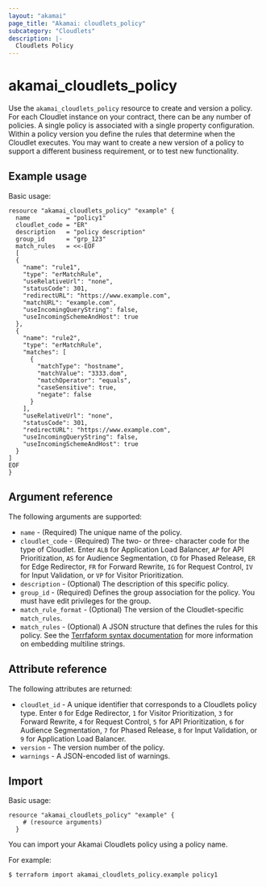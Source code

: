 ```yaml
---
layout: "akamai"
page_title: "Akamai: cloudlets_policy"
subcategory: "Cloudlets"
description: |-
  Cloudlets Policy
---
```


# akamai_cloudlets_policy

Use the `akamai_cloudlets_policy` resource to create and version a policy. For each Cloudlet instance on your contract, there can be any number of policies. A single policy is associated with a single property configuration. Within a policy version you define the rules that determine when the Cloudlet executes. You may want to create a new version of a policy to support a different business requirement, or to test new functionality.


## Example usage

Basic usage:

```hcl
resource "akamai_cloudlets_policy" "example" {
  name          = "policy1"
  cloudlet_code = "ER"
  description   = "policy description"
  group_id      = "grp_123"
  match_rules   = <<-EOF
  [
  {
    "name": "rule1",
    "type": "erMatchRule",
    "useRelativeUrl": "none",
    "statusCode": 301,
    "redirectURL": "https://www.example.com",
    "matchURL": "example.com",
    "useIncomingQueryString": false,
    "useIncomingSchemeAndHost": true
  },
  {
    "name": "rule2",
    "type": "erMatchRule",
    "matches": [
      {
        "matchType": "hostname",
        "matchValue": "3333.dom",
        "matchOperator": "equals",
        "caseSensitive": true,
        "negate": false
      }
    ],
    "useRelativeUrl": "none",
    "statusCode": 301,
    "redirectURL": "https://www.example.com",
    "useIncomingQueryString": false,
    "useIncomingSchemeAndHost": true
  }
]
EOF
}
```

## Argument reference

The following arguments are supported:

* `name` - (Required) The unique name of the policy.
* `cloudlet_code` - (Required) The two- or three- character code for the type of Cloudlet. Enter `ALB` for Application Load Balancer, `AP` for API Prioritization, `AS` for Audience Segmentation, `CD` for Phased Release, `ER` for Edge Redirector, `FR` for Forward Rewrite, `IG` for Request Control, `IV` for Input Validation, or `VP` for Visitor Prioritization.
* `description` - (Optional) The description of this specific policy.
* `group_id` - (Required) Defines the group association for the policy. You must have edit privileges for the group.
* `match_rule_format` - (Optional) The version of the Cloudlet-specific `match_rules`.
* `match_rules` - (Optional) A JSON structure that defines the rules for this policy. See the [Terrfaform syntax documentation](https://www.terraform.io/docs/configuration-0-11/syntax.html) for more information on embedding multiline strings.

## Attribute reference

The following attributes are returned:

* `cloudlet_id` - A unique identifier that corresponds to a Cloudlets policy type. Enter `0` for Edge Redirector, `1` for Visitor Prioritization, `3` for Forward Rewrite, `4` for Request Control, `5` for API Prioritization, `6` for Audience Segmentation, `7` for Phased Release, `8` for Input Validation, or `9` for Application Load Balancer.
* `version` - The version number of the policy.
* `warnings` - A JSON-encoded list of warnings.

## Import

Basic usage:

```hcl
resource "akamai_cloudlets_policy" "example" {
    # (resource arguments)
  }
```

You can import your Akamai Cloudlets policy using a policy name.

For example:

```shell
$ terraform import akamai_cloudlets_policy.example policy1
```
